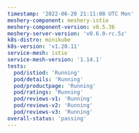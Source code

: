 ```yaml
---
timestamp: '2022-06-20 21:11:08 UTC Mon'
meshery-component: meshery-istio
meshery-component-version: v0.5.36
meshery-server-version: 'v0.6.0-rc.5z'
k8s-distro: minikube
k8s-version: 'v1.20.11'
service-mesh: istio
service-mesh-version: '1.14.1'
tests:
  pod/istiod: 'Running'
  pod/details: 'Running'
  pod/productpage: 'Running'
  pod/ratings: 'Running'
  pod/reviews-v1: 'Running'
  pod/reviews-v2: 'Running'
  pod/reviews-v3: 'Running'
overall-status: 'passing'
---
```

